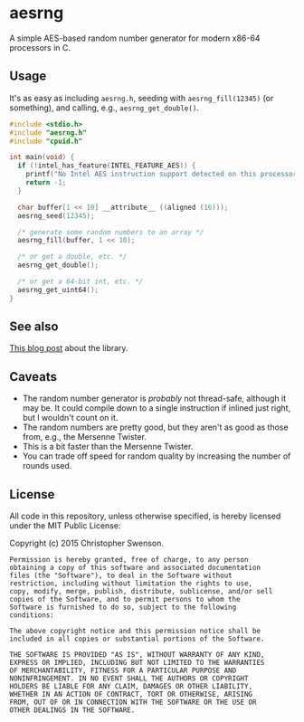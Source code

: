 # aesrng

A simple AES-based random number generator for modern x86-64 processors in C.

## Usage

It's as easy as including `aesrng.h`, seeding with `aesrng_fill(12345)` (or something),
and calling, e.g., `aesrng_get_double()`.

```c
#include <stdio.h>
#include "aesrng.h"
#include "cpuid.h"

int main(void) {
  if (!intel_has_feature(INTEL_FEATURE_AES)) {
    printf("No Intel AES instruction support detected on this processor\n");
    return -1;
  }

  char buffer[1 << 10] __attribute__ ((aligned (16)));
  aesrng_seed(12345);

  /* generate some random numbers to an array */
  aesrng_fill(buffer, 1 << 10);

  /* or get a double, etc. */
  aesrng_get_double();

  /* or get a 64-bit int, etc. */
  aesrng_get_uint64();
}
```

## See also

[This blog post](http://www.caswenson.com/2015_04_26_an_simple_aesbased_random_number_generator) about the library.

## Caveats

* The random number generator is *probably* not thread-safe, although it
  may be. It could compile down to a single instruction if inlined just right,
  but I wouldn't count on it.
* The random numbers are pretty good, but they aren't as good as those from, e.g.,
  the Mersenne Twister.
* This is a bit faster than the Mersenne Twister.
* You can trade off speed for random quality by increasing the number of rounds
  used.

## License

All code in this repository, unless otherwise specified, is hereby
licensed under the MIT Public License:

Copyright (c) 2015 Christopher Swenson.

	Permission is hereby granted, free of charge, to any person
	obtaining a copy of this software and associated documentation
	files (the "Software"), to deal in the Software without
	restriction, including without limitation the rights to use,
	copy, modify, merge, publish, distribute, sublicense, and/or sell
	copies of the Software, and to permit persons to whom the
	Software is furnished to do so, subject to the following
	conditions:

	The above copyright notice and this permission notice shall be
	included in all copies or substantial portions of the Software.

	THE SOFTWARE IS PROVIDED "AS IS", WITHOUT WARRANTY OF ANY KIND,
	EXPRESS OR IMPLIED, INCLUDING BUT NOT LIMITED TO THE WARRANTIES
	OF MERCHANTABILITY, FITNESS FOR A PARTICULAR PURPOSE AND
	NONINFRINGEMENT. IN NO EVENT SHALL THE AUTHORS OR COPYRIGHT
	HOLDERS BE LIABLE FOR ANY CLAIM, DAMAGES OR OTHER LIABILITY,
	WHETHER IN AN ACTION OF CONTRACT, TORT OR OTHERWISE, ARISING
	FROM, OUT OF OR IN CONNECTION WITH THE SOFTWARE OR THE USE OR
	OTHER DEALINGS IN THE SOFTWARE.
